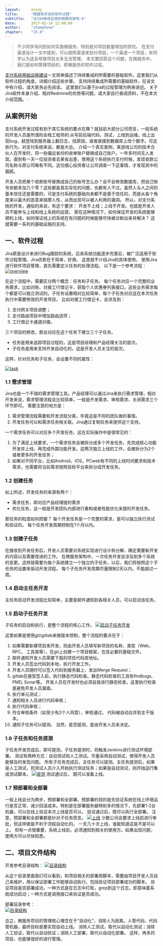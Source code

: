 ```yaml
---
layout: 	essay
title: 		"微服务开发的软件过程"
subtitle: 	"从SSH单体应用到微服务架构-6"
date: 		2017-02-14 12:00:00
author: 	"shamphone"
chapter:	"15.6"
---
```


>  不少同学询问到如何实施微服务，特别是对项目数量增加的担忧。 在支付渠道设计一文中提到，可以按照渠道来划分项目，一个渠道一个项目，有同学认为这会导致项目太多无法管理。 本文要回答这个问题，在微服务中，我们是如何管理项目的，即微服务的软件过程。 

[支付系统基础设施建设](/essay/2016/11/12/account-8-infra/)一文简单描述了持续集成的所需要的基础软件。这里我们从软件过程的角度，详细介绍这些步骤。 支持持续集成所需要的基础软件，在该文中有介绍，请大家务必先阅读。 这里我们以基于jira的过程管理为例来讲述。 关于Jira软件本身介绍、相对Redmine的优势等问题，请大家自行查阅资料，不在本文介绍范围。 
·

## 从案例开始

支付系统开发过程有别于其它系统的要点在哪？就目前大部分公司而言，一般系统的开发人员是所谓的全栈工程师的:从写前后端代码，测试，上线到运维。线上出现bug，就登陆到服务器上翻日志，找原因，或者直接到数据库上改个数字。可这些行为，对支付系统来说，都是大忌。
介绍一个真实案例，某游戏公司的技术合伙人在开发时，将一些偏远省份的收单账户替换成自己账户。一年多时间无人发现。直到有一天一位投资者去某省出差，使用这个系统执行支付时候，发现收款公司名称与原公司略有不同。这位细心投资者让公司调查一下这事情，才发现其中的猫腻。

开发人员把某个收款账号替换成自己的账号怎么办？会不会修改数据库，把自己账号余额多加几个零？这些都是真实存在的问题，也都有人干过。虽然人与人之间的基本信任还是需要的，可是支付系统的基础向来都不是基于信任的，而是从各个角度来以最大的恶意来揣摩人性，从而出现可以被人利用的漏洞。 所以，对支付系统的开发，通俗的来说，有这个要求： 开发不上线；上线不开发。也就是开发人员不能参与上线和线上系统的运营。 那在这种情况下，如何保证开发的系统能够顺利上线，如何保证线上的系统在有问题的时候能够尽快被诊断出来并解决？ 这就需要一系列的基础设施的支持。

## 一、软件过程


Jira原是设计来进行Bug跟踪的系统，后来系统功能逐步完善后，被广泛适用于软件过程管理。Jira优势在于简单，好用。 这里就不介绍Jira的具体使用。 使用Jira进行软件项目管理，首先需要定义任务的处理流程。 以下是一个参考流程：  
[![overview](http://static.cocolian.org/img/in-post/process-overall.png)](http://static.cocolian.org/img/in-post/process-overall.png)

在这个流程中，需要区分两个概念：任务和子任务。 每个任务对应一个完整的业务需求，比如对账、对接工行借记卡、获取个人优惠券列表接口。这些业务需求每个都是可以独立测试的。子任务设置相对比较简单，每个子任务对应这在本次任务执行中需要修改的开发项目。 比如对接工行借记卡，会涉及到：  

1. 支付网关项目调整；   
2. 支付路由项目中增加路由选项；   
3. 工行借记卡通道对接。   

三个项目的修改，那会对应在这个任务下建立三个子任务。   

- 任务是用来追踪项目过程的，这是项目经理和产品经理关注的层次。   
- 子任务是用来支持开发自动化的，这是开发人员关注的层次。 

这样，针对任务和子任务，会设置不同的属性：

[![task](http://static.cocolian.org/img/in-post/process-task.png)](http://static.cocolian.org/img/in-post/process-task.png)


### 1.1 需求管理

Jira也是一个不错的需求管理工具。产品经理可以通过Jira来执行需求管理，相对开发来说，需求管理流程会比较简单，一般是开发需求、审核需求、关闭需求三个环节即可。 需要注意的地方是：  

1. 需求管理流程需要和开发流程分离，毕竟这是不同的团队做的事情。   
2. 开发任务可以和需求任务相关联。Jira通过复制任务来提供这个支持。 

一个需求任务可以对应多个开发任务，这在实际操作中是很常见的：   

1. 为了满足上线要求，一个需求任务会被拆分成多个开发任务，先完成核心功能开发并上线，再完成外围功能开发。这两次独立上线的工作，会被拆分为2个或者更多的开发任务；  
2. 如果对不同平台，比如Android，IOS，PCweb有不同的上线时间要求和技术需求，也需要将当前需求按照目标平台来拆分成开发任务。   

### 1.2 创建任务

如上所述，开发任务的来源有两个：

- 需求任务，即对应产品经理提的需求  
- 优化任务，这一般是开发团队内部进行重构或者性能优化来提的开发任务。  

那任务的粒度如何把握？ 每个开发任务是一个完整的需求，是可以独立执行测试和验证的。 每个任务开发周期控制在1个月以内。 

### 1.3 创建子任务

在接收到开发任务后，开发人员需要对系统实现进行设计和分解，确定需要新开发的内容以及需要改进的工作。 在微服务架构中，一次任务开发会涉及到多个系统的变更。这样就需要为每个系统建立一个独立的子任务，以后，我们将按照这个子任务的设置来驱动开发流程。 每个子任务开发周期尽量限制2天以内，不能超过一周。 

### 1.4 启动主任务开发

主任务启动开发流程比较简单，主要是邮件通知到各相关人员，可以启动该任务。 

### 1.5 启动子任务开发
 
子任务的启动和执行，是整个流程的核心工作。 
[![启动子任务开发](http://static.cocolian.org/img/in-post/process-start-task.png)](http://static.cocolian.org/img/in-post/process-start-task.png)

这里如果是使用git/gitlab来做版本控制，整个流程的要点在于：  

1. 如果需要新建项目来开发，则由开发人员填写新项目的名称、类型（Web， RPC， 工具类等），在git上创建一个项目框架，包含必要的基础文件。  
2. 邮件通知开发人员需要下载的项目代码库地址。  
3. 开发人员签出代码到本地，执行开发工作。   
4. 开发人员随时可以签入代码到服务器上，发出Merge Request；  
5. gitlab在接受签入前，执行静态代码检查。静态代码检查的工具有findbugs, PMD, Sonar等。 开发人员在开发时也必须自我进行静态检查，这里执行检查是避免开发人员漏查。 
6. 执行单元测试；  
7. 通知相关人员进行代码审核；  
8. 执行代码审核；  
9. 符合审核条件（如至少有2个人同意），审核通过， 代码被自动合并到主干版本。   
10. 通知子任务可以提测。 当然，是否提测，是由开发人员来决定。   

### 1.6 子任务和任务提测

子任务开发完成后，即可提测。子任务提测时，将触发Jenkins进行测试环境部署。 
测试有两种方式：自动测试和人工测试。尽量采用自动测试，使得开发人员能够及时发现问题。 
所有子任务完成后，主任务可以提测。主任务提测后，如果是人工测试，则测试人员介入开始执行测试任务；如果是自动测试，则开始运行集成测试脚本。 
[![提测](http://static.cocolian.org/img/in-post/process-test.png)](http://static.cocolian.org/img/in-post/process-test.png)
测试通过后， 既可以准备上线。 

### 1.7 预部署和全部署

一般上线会分为两步，预部署和全部署。预部署的目的是先验证系统在线上环境运行是否正常，减少回滚成本。特别是在部署服务器特别多的情况下，先部署1-2台机器，可以在线上验证本次上线是否可以。 验证通过后，既可以执行全部署。 
注意，预部署和全部署都是针对子任务而言。
[![上线](http://static.cocolian.org/img/in-post/process-onboard.png)](http://static.cocolian.org/img/in-post/process-onboard.png)
少数公司会要求上线前进行审批，但这样做是不利于流程自动化的。 一天几十次上线，谁能知道这是不是可以上。 但有一点很重要，系统上线前，必须通知到相关的使用方。如果出现问题，使用方可以尽快知悉。

## 二、项目文件结构

开发参考目录结构：
[![目录结构](http://static.cocolian.org/img/in-post/process-dir.jpg)](http://static.cocolian.org/img/in-post/process-dir.jpg)

从这个目录里面我们可以看到，和项目相关的部署用脚本，需要由项目开发人员自己来维护，用以保证部署工作能够自动执行。包括验证项目部署成功的脚本。 
验证项目是否部署成功，一种方式是在日志中打桩，grep到这个日志，即意味着系统成功启动；一种方式是调用接口来验证是否成功。 

部署目录参考：  
[![目录结构](http://static.cocolian.org/img/in-post/process-deploy.png)](http://static.cocolian.org/img/in-post/process-deploy.png)

总之，微服务项目的管理核心理念在于“自动化”，消除人为因素。人管代码，代码管机器，最终目标是要实现自动上线。 消除人工测试，取代以自动化测试；消除人工验证，取代以自动验证；消除人工部署，取代以自动化部署。 这样，再多的项目，也能够很好的进行管理。 